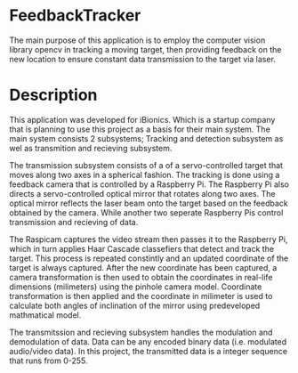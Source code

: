 # FeedbackTracker

The main purpose of this application is to employ the computer vision library opencv in tracking a moving target, then providing feedback on the new location to ensure constant data transmission to the target via laser.

# Description

This application was developed for iBionics. Which is a startup company that is planning to use this project as a basis for their main system. The main system consists 2 subsystems; Tracking and detection subsystem as wel as transmition and recieving subsystem.

The transmission subsystem consists of a of a servo-controlled target that moves along two axes in a spherical fashion. The tracking is done using a feedback camera that is controlled by a Raspberry Pi. The Raspberry Pi also directs a servo-controlled optical mirror that rotates along two axes. The optical mirror reflects the laser beam onto the target based on the feedback obtained by the camera. While another two seperate Raspberry Pis control transmission and recieving of data.


The Raspicam captures the video stream then passes it to the Raspberry Pi, which in turn applies Haar Cascade classefiers that detect and track the target. This process is repeated constintly and an updated coordinate of the target is always captured. After the new coordinate has been captured, a camera transformation is then used to obtain the coordinates in real-life dimensions (milimeters) using the pinhole camera model. Coordinate transformation is then applied and the coordinate in milimeter is used to
calculate both angles of inclination of the mirror using predeveloped mathmatical model.

The transmitssion and recieving subsystem handles the modulation and demodulation of data. Data can be any encoded binary data (i.e. modulated audio/video data). In this project, the transmitted data is a integer sequence that runs from 0-255.

